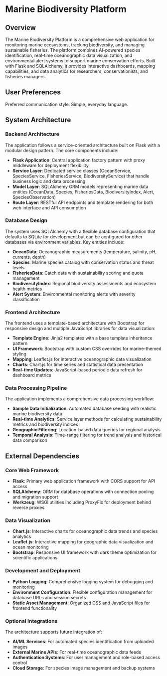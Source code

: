 # Marine Biodiversity Platform

## Overview

The Marine Biodiversity Platform is a comprehensive web application for monitoring marine ecosystems, tracking biodiversity, and managing sustainable fisheries. The platform combines AI-powered species identification, real-time oceanographic data visualization, and environmental alert systems to support marine conservation efforts. Built with Flask and SQLAlchemy, it provides interactive dashboards, mapping capabilities, and data analytics for researchers, conservationists, and fisheries managers.

## User Preferences

Preferred communication style: Simple, everyday language.

## System Architecture

### Backend Architecture
The application follows a service-oriented architecture built on Flask with a modular design pattern. The core components include:

- **Flask Application**: Central application factory pattern with proxy middleware for deployment flexibility
- **Service Layer**: Dedicated service classes (OceanService, SpeciesService, FisheriesService, BiodiversityService) that handle business logic and data processing
- **Model Layer**: SQLAlchemy ORM models representing marine data entities (OceanData, Species, FisheriesData, BiodiversityIndex, Alert, SpeciesObservation)
- **Route Layer**: RESTful API endpoints and template rendering for both web interface and API consumption

### Database Design
The system uses SQLAlchemy with a flexible database configuration that defaults to SQLite for development but can be configured for other databases via environment variables. Key entities include:

- **OceanData**: Oceanographic measurements (temperature, salinity, pH, currents, depth)
- **Species**: Marine species catalog with conservation status and threat levels
- **FisheriesData**: Catch data with sustainability scoring and quota management
- **BiodiversityIndex**: Regional biodiversity assessments and ecosystem health metrics
- **Alert System**: Environmental monitoring alerts with severity classification

### Frontend Architecture
The frontend uses a template-based architecture with Bootstrap for responsive design and multiple JavaScript libraries for data visualization:

- **Template Engine**: Jinja2 templates with a base template inheritance pattern
- **UI Framework**: Bootstrap with custom CSS overrides for marine-themed styling
- **Mapping**: Leaflet.js for interactive oceanographic data visualization
- **Charts**: Chart.js for time series and statistical data presentation
- **Real-time Updates**: JavaScript-based periodic data refresh for dashboard metrics

### Data Processing Pipeline
The application implements a comprehensive data processing workflow:

- **Sample Data Initialization**: Automated database seeding with realistic marine biodiversity data
- **Real-time Analytics**: Service layer methods for calculating sustainability metrics and biodiversity indices
- **Geographic Filtering**: Location-based data queries for regional analysis
- **Temporal Analysis**: Time-range filtering for trend analysis and historical data comparison

## External Dependencies

### Core Web Framework
- **Flask**: Primary web application framework with CORS support for API access
- **SQLAlchemy**: ORM for database operations with connection pooling and migration support
- **Werkzeug**: WSGI utilities including ProxyFix for deployment behind reverse proxies

### Data Visualization
- **Chart.js**: Interactive charts for oceanographic data trends and species analytics
- **Leaflet.js**: Interactive mapping for geographic data visualization and ocean monitoring
- **Bootstrap**: Responsive UI framework with dark theme optimization for scientific applications

### Development and Deployment
- **Python Logging**: Comprehensive logging system for debugging and monitoring
- **Environment Configuration**: Flexible configuration management for database URLs and session secrets
- **Static Asset Management**: Organized CSS and JavaScript files for frontend functionality

### Optional Integrations
The architecture supports future integration of:
- **AI/ML Services**: For automated species identification from uploaded images
- **External Marine APIs**: For real-time oceanographic data feeds
- **Authentication Systems**: For user management and role-based access control
- **Cloud Storage**: For species image management and backup systems